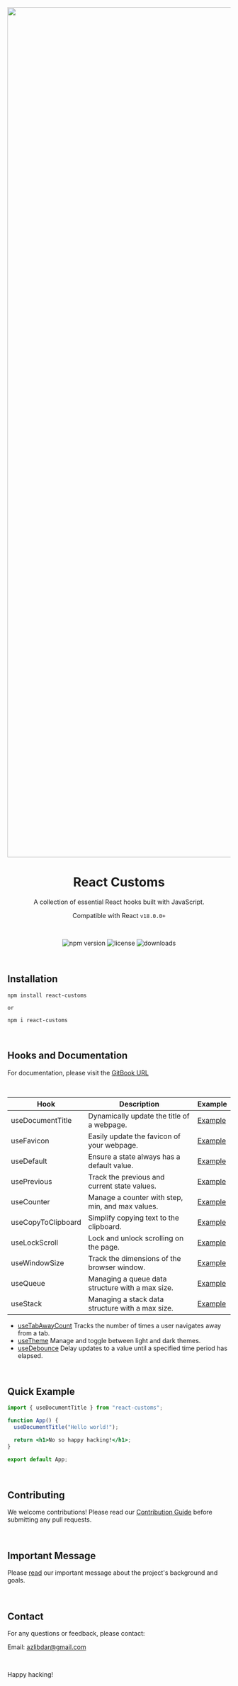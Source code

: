 <div align="center">
  <img width="1920" alt="react-customs-banner" src="https://github.com/azlibdar/react-customs/assets/121456353/c5d7f20f-0482-463b-a39b-62a47c6c5206">

# React Customs

A collection of essential React hooks built with JavaScript.

Compatible with React `v18.0.0+`

<br>

![npm version](https://img.shields.io/npm/v/react-customs.svg)
![license](https://img.shields.io/npm/l/react-customs)
![downloads](https://img.shields.io/npm/dm/react-customs)

</div>

<br>

## Installation

```shell
npm install react-customs

or

npm i react-customs
```

<br>

## Hooks and Documentation

For documentation, please visit the [GitBook URL](https://azlibdar.gitbook.io/react-customs)

<br>

| Hook               | Description                                      | Example                                             |
| ------------------ | ------------------------------------------------ | --------------------------------------------------- |
| useDocumentTitle   | Dynamically update the title of a webpage.       | [Example](https://use-document-title.pages.dev/)    |
| useFavicon         | Easily update the favicon of your webpage.       | [Example](https://use-favicon.pages.dev/)           |
| useDefault         | Ensure a state always has a default value.       | [Example](https://use-default.pages.dev/)           |
| usePrevious        | Track the previous and current state values.     | [Example](https://use-previous.pages.dev/)          |
| useCounter         | Manage a counter with step, min, and max values. | [Example](https://use-counter.pages.dev/)           |
| useCopyToClipboard | Simplify copying text to the clipboard.          | [Example](https://use-copy-to-clipboard.pages.dev/) |
| useLockScroll      | Lock and unlock scrolling on the page.           | [Example](https://use-lock-scroll.pages.dev/)       |
| useWindowSize      | Track the dimensions of the browser window.      | [Example](https://use-window-size.pages.dev/)       |
| useQueue           | Managing a queue data structure with a max size. | [Example](https://use-queue.pages.dev/)             |
| useStack           | Managing a stack data structure with a max size. | [Example](https://use-stack.pages.dev/)             |

- [useTabAwayCount](docs/useTabAwayCount.md) Tracks the number of times a user navigates away from a tab.
- [useTheme](docs/useTheme.md) Manage and toggle between light and dark themes.
- [useDebounce](docs/useDebounce.md) Delay updates to a value until a specified time period has elapsed.

<!-- use this url to link documentaion to a hook (usehookname) all in lowercase -->
<!-- https://azlibdar.gitbook.io/react-customs/usehook -->

<br>

## Quick Example

```jsx
import { useDocumentTitle } from "react-customs";

function App() {
  useDocumentTitle("Hello world!");

  return <h1>No so happy hacking!</h1>;
}

export default App;
```

<br>

## Contributing

We welcome contributions! Please read our [Contribution Guide](CONTRIBUTING.md) before submitting any pull requests.

<br>

## Important Message

Please [read](MESSAGE.md) our important message about the project's background and goals.

<br>

## Contact

For any questions or feedback, please contact:

Email: azlibdar@gmail.com

<br>

Happy hacking!
